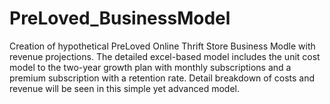 # PreLoved_BusinessModel
Creation of hypothetical PreLoved Online Thrift Store Business Modle with revenue projections. The detailed excel-based model includes the unit cost model to the two-year growth plan with monthly subscriptions and a premium subscription with a retention rate. Detail breakdown of costs and revenue will be seen in this simple yet advanced model.
